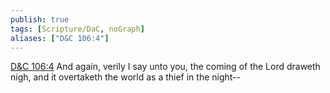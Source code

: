 ```yaml
---
publish: true
tags: [Scripture/DaC, noGraph]
aliases: ["D&C 106:4"]
---
```

[D&C 106:4](https://churchofjesuschrist.org/study/scriptures/dc-testament/dc/106?lang=eng&id=p4#p4) And again, verily I say unto you, the coming of the Lord draweth nigh, and it overtaketh the world as a thief in the night--
